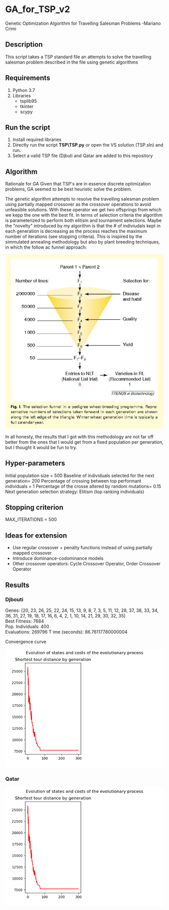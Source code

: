 # GA_for_TSP_v2
Genetic Optimization Algorithm for Travelling Salesman Problems
-Mariano Crimi

## Description
This script takes a TSP standard file an attempts to solve the travelling salesman problem described in the file using genetic algorithms

## Requirements
1. Python 3.7
2. Libraries
   - tsplib95
   - tkinter
   - scypy

## Run the script
1) Install required libraries
2) Directly run the script **TSP\TSP.py** or open the VS solution (TSP.sln) and run.
3) Select a valid TSP file (Djbuti and Qatar are added to this repository

## Algorithm
Rationale for GA
Given that TSP's are in essence discrete optimization problems, GA seemed to be best heuristic solve the problem.  

The genetic algorithm attempts to resolve the travelling salesman problem using partially mapped crossover as the crossover operations to avoid unfeasible solutions. With these operator we get two offsprings from which we kepp the one with the best fit. In terms of selection criteria the algorithm is parameterized to perform both elitism and tournament selections. 
Maybe the "novelty" introduced by my algorithm is that the # of indiviudals kept in each generation is decreasing as the process reaches the maximum number of iterations (see stopping criteria). This is inspired by the simmulated annealing methodology but also by plant breeding techniques, in which the follow ac funnel approach:

![Plant Breeding Strategy](https://github.com/mcrimi/GA_for_TSP_v2/blob/master/plant_breeding.png?raw=true)

In all honesty, the results that I got with this methodology are not far off better from the ones that I would get from a fixed population per generation, but I thought it would be fun to try.


## Hyper-parameters
Initial population size = 500
Baseline of individuals selected for the next generation=  200
Percentage of crossing between top performant individuals = 1
Percentage of the crosse altered by random mutations= 0.15
Next generation selection strategy: Elitism (top ranking individuals)

## Stopping criterion
MAX_ITERATIONS = 500


## Ideas for extension
- Use regular crossover + penalty functions instead of using partially mapped crossover
- Introduce dominance-codominance models
- Other crossover operators: Cycle Crossover Operator, Order Crossover Operator


## Results

### Djbouti

Genes: [20, 23, 26, 25, 22, 24, 15, 13, 9, 8, 7, 3, 5, 11, 12, 28, 37, 38, 33, 34, 36, 31, 27, 19, 18, 17, 16, 6, 4, 2, 1, 10, 14, 21, 29, 30, 32, 35]	
Best Fitness: 7684	
Pop. Individuals: 400	
Evaluations: 269796	T
ime (seconds): 86.76117780000004

Convergence curve

![Djbouti](https://github.com/mcrimi/GA_for_TSP_v2/blob/master/Djbouti_convergence.png?raw=true)


### Qatar

![Qatar](https://github.com/mcrimi/GA_for_TSP_v2/blob/master/Djbouti_convergence.png?raw=true)


